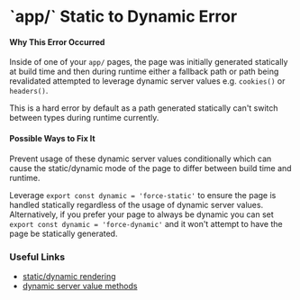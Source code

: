 # &#x60;app/&#x60; Static to Dynamic Error

#### Why This Error Occurred

Inside of one of your `app/` pages, the page was initially generated statically at build time and then during runtime either a fallback path or path being revalidated attempted to leverage dynamic server values e.g. `cookies()` or `headers()`.

This is a hard error by default as a path generated statically can't switch between types during runtime currently.

#### Possible Ways to Fix It

Prevent usage of these dynamic server values conditionally which can cause the static/dynamic mode of the page to differ between build time and runtime.

Leverage `export const dynamic = 'force-static'` to ensure the page is handled statically regardless of the usage of dynamic server values. Alternatively, if you prefer your page to always be dynamic you can set `export const dynamic = 'force-dynamic'` and it won't attempt to have the page be statically generated.

### Useful Links

- [static/dynamic rendering](https://beta.nextjs.org/docs/rendering/static-and-dynamic-rendering)
- [dynamic server value methods](https://beta.nextjs.org/docs/data-fetching/fetching#server-component-functions)

